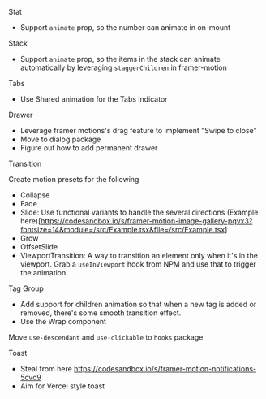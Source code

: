 Stat

- Support `animate` prop, so the number can animate in on-mount

Stack

- Support `animate` prop, so the items in the stack can animate automatically by
  leveraging `staggerChildren` in framer-motion

Tabs

- Use Shared animation for the Tabs indicator

Drawer

- Leverage framer motions's drag feature to implement "Swipe to close"
- Move to dialog package
- Figure out how to add permanent drawer

Transition

Create motion presets for the following

- Collapse
- Fade
- Slide: Use functional variants to handle the several directions (Example
  here)[https://codesandbox.io/s/framer-motion-image-gallery-pqvx3?fontsize=14&module=/src/Example.tsx&file=/src/Example.tsx]
- Grow
- OffsetSlide
- ViewportTransition: A way to transition an element only when it's in the
  viewport. Grab a `useInViewport` hook from NPM and use that to trigger the
  animation.

Tag Group

- Add support for children animation so that when a new tag is added or removed,
  there's some smooth transition effect.
- Use the Wrap component

Move `use-descendant` and `use-clickable` to `hooks` package

Toast

- Steal from here https://codesandbox.io/s/framer-motion-notifications-5cvo9
- Aim for Vercel style toast

